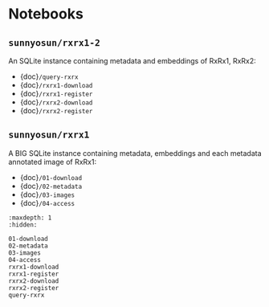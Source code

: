 # Notebooks

## `sunnyosun/rxrx1-2`

An SQLite instance containing metadata and embeddings of RxRx1, RxRx2:

- {doc}`/query-rxrx`
- {doc}`/rxrx1-download`
- {doc}`/rxrx1-register`
- {doc}`/rxrx2-download`
- {doc}`/rxrx2-register`

## `sunnyosun/rxrx1`

A BIG SQLite instance containing metadata, embeddings and each metadata annotated image of RxRx1:

- {doc}`/01-download`
- {doc}`/02-metadata`
- {doc}`/03-images`
- {doc}`/04-access`

```{toctree}
:maxdepth: 1
:hidden:

01-download
02-metadata
03-images
04-access
rxrx1-download
rxrx1-register
rxrx2-download
rxrx2-register
query-rxrx
```
